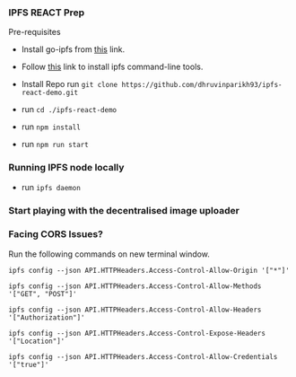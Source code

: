 ### IPFS REACT Prep

Pre-requisites 

- Install go-ipfs from [this](https://dist.ipfs.io/#go-ipfs) link.
- Follow [this](https://docs.ipfs.io/guides/guides/install/) link to install ipfs command-line tools.

- Install Repo run `git clone https://github.com/dhruvinparikh93/ipfs-react-demo.git`
- run `cd ./ipfs-react-demo`
- run `npm install`
- run `npm run start`

### Running IPFS node locally

- run `ipfs daemon`

### Start playing with the decentralised image uploader

### Facing CORS Issues?
Run the following commands on new terminal window.

`ipfs config --json API.HTTPHeaders.Access-Control-Allow-Origin '["*"]'`

`ipfs config --json API.HTTPHeaders.Access-Control-Allow-Methods '["GET", "POST"]'`

`ipfs config --json API.HTTPHeaders.Access-Control-Allow-Headers '["Authorization"]'`

`ipfs config --json API.HTTPHeaders.Access-Control-Expose-Headers '["Location"]'`

`ipfs config --json API.HTTPHeaders.Access-Control-Allow-Credentials '["true"]'`
